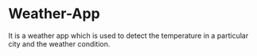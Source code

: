 # Weather-App
It is a weather app which is used to detect the temperature in a particular city and the weather condition.
